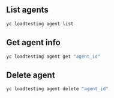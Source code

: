 ## List agents

```bash
yc loadtesting agent list
```

## Get agent info

```bash
yc loadtesting agent get "agent_id"
```

## Delete agent

```bash
yc loadtesting agent delete "agent_id"
```
